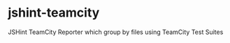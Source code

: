 jshint-teamcity
===============

JSHint TeamCity Reporter which group by files using TeamCity Test Suites

